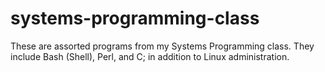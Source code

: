# systems-programming-class
These are assorted programs from my Systems Programming class. They include Bash (Shell), Perl, and C; in addition to Linux administration.

